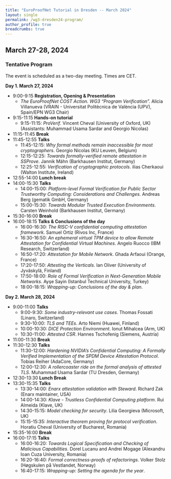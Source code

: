 ```yaml
---
title: "EuroProofNet Tutorial in Dresden -- March 2024"
layout: single
permalink: /wg3-dresden24-program/
author_profile: true
breadcrumbs: true
---
```


## March 27-28, 2024

### Tentative Program

The event is scheduled as a two-day meeting. Times are CET.

**Day 1. March 27, 2024**

* 9:00-9:15 **Registration, Opening & Presentation**
  - *The EuroProofNet COST Action. WG3 “Program Verification”.* Alicia Villanueva (VRAIN - Universitat Politècnica de València (UPV), Spain/EPN WG3 Chair)
* 9:15-11:15 **Hands-on tutorial**
  - 9:15-11:15: *ProVerif*. Vincent Cheval (University of Oxford, UK) (Assistants: Muhammad Usama Sardar and Georgio Nicolas)
* 11:15-11:45 **Break**
* 11:45-12:55 **Talks**
  - 11:45-12:15: *Why formal methods remain inaccessible for most cryptographers*. Georgio Nicolas (KU Leuven, Belgium)
  - 12:15-12:25: *Towards formally-verified remote attestation in SSProve*. Jannik Mähn (Barkhausen Institut, Germany)
  - 12:25-12:55: *Verification of cryptographic protocols*. ilias Cherkaoui (Walton Institute, Ireland)
* 12:55-14:00 **Lunch break** 
* 14:00-15:30 **Talks** 
  - 14:00-15:00: *Platform-level Formal Verification for Public Sector Trustworthy Computing: Considerations and Challenges*. Andreas Berg (gematik GmbH, Germany)
  - 15:00-15:30: *Towards Modular Trusted Execution Environments*. Carsten Weinhold (Barkhausen Institut, Germany)
* 15:30-16:00 **Break** 
* 16:00-18:15 **Talks & Conclusions of the day**
  - 16:00-16:30: *The RISC-V confidential computing attestation framework*. Samuel	Ortiz	(Rivos Inc, France)
  - 16:30-16:50: *An ephemeral virtual TPM device to allow Remote Attestation for Confidential Virtual Machines*. Angelo Ruocco (IBM Research, Switzerland)
  - 16:50-17:20: *Attestation for Mobile Network*. Ghada Arfaoui (Orange, France)
  - 17:20-17:50: *Attesting the Verticals*. Ian Oliver (University of Jyväskylä, Finland)
  - 17:50-18:00: *Role of Formal Verification in Next-Generation Mobile Networks*. Ayşe Sayin (Istanbul Technical University, Turkey)
  - 18:00-18:15: *Wrapping-up: Conclusions of the day & plan*. 

**Day 2. March 28, 2024**
* 9:00-11:00 **Talks** 
  - 9:00-9:30: *Some industry-relevant use cases*. Thomas Fossati (Linaro, Switzerland)
  - 9:30-10:00: *TLS and TEEs*. Arto Niemi (Huawei, Finland)
  - 10:00-10:30: *DICE Protection Environment*. Ionut Mihalcea (Arm, UK)
  - 10:30-11:00: *Attested CSR*. Hannes Tschofenig (Siemens, Austria)
* 11:00-11:30 **Break**
* 11:30-12:30 **Talks**
  - 11:30-12:00: *Hardening NVIDIA’s Confidential Computing: A Formally Verified Implementation of the SPDM Device Attestation Protocol*. Tobias Reiher (AdaCore, Germany)
  - 12:00-12:30: *A rollercoaster ride on the formal analysis of attested TLS*. Muhammad Usama Sardar (TU Dresden, Germany)
* 12:30-13:30 **Lunch Break**
* 13:30-15:35 **Talks** 
  - 13:30-14:00: *Enarx attestation validation with Steward*. Richard Zak (Enarx maintainer, USA)
  - 14:00-14:30: *Klave - Trustless Confidential Computing platform*. Rui Almeida (Klave, UK)
  - 14:30-15:15: *Model checking for security*. Lilia Georgieva (Microsoft, UK)
  - 15:15-15:35: *Interactive theorem proving for protocol verification*. Horatiu Cheval (University of Bucharest, Romania)
* 15:35-16:00 **Break**
* 16:00-17:15 **Talks**
  - 16:00-16:20: *Towards Logical Specification and Checking of Malicious Capabilities*. Dorel Lucanu and Andrei Mogage (Alexandru Ioan Cuza University, Romania)
  - 16:20-16:40: *Formal correctness-proofs of refactorings*. Volker Stolz (Høgskulen på Vestlandet, Norway)
  - 16:40-17:15: *Wrapping-up: Setting the agenda for the year*. 
  

